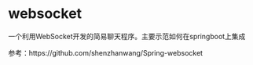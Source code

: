 # websocket
  一个利用WebSocket开发的简易聊天程序。主要示范如何在springboot上集成
  <p>参考：https://github.com/shenzhanwang/Spring-websocket</p>
